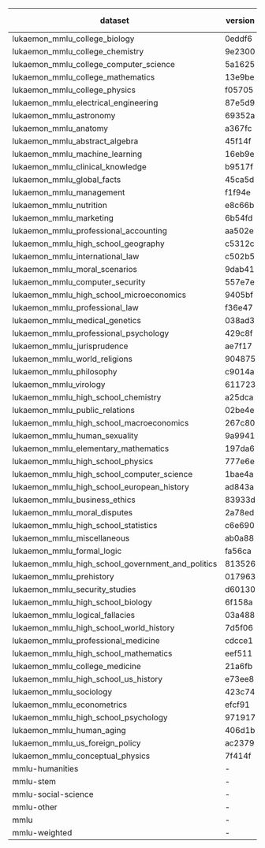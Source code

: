 | dataset | version | metric | mode | checkpoint-38820_hf |
|----- | ----- | ----- | ----- | -----|
| lukaemon_mmlu_college_biology | 0eddf6 | accuracy | ppl | 32.64 |
| lukaemon_mmlu_college_chemistry | 9e2300 | accuracy | ppl | 25.00 |
| lukaemon_mmlu_college_computer_science | 5a1625 | accuracy | ppl | 35.00 |
| lukaemon_mmlu_college_mathematics | 13e9be | accuracy | ppl | 27.00 |
| lukaemon_mmlu_college_physics | f05705 | accuracy | ppl | 23.53 |
| lukaemon_mmlu_electrical_engineering | 87e5d9 | accuracy | ppl | 24.83 |
| lukaemon_mmlu_astronomy | 69352a | accuracy | ppl | 31.58 |
| lukaemon_mmlu_anatomy | a367fc | accuracy | ppl | 27.41 |
| lukaemon_mmlu_abstract_algebra | 45f14f | accuracy | ppl | 25.00 |
| lukaemon_mmlu_machine_learning | 16eb9e | accuracy | ppl | 25.00 |
| lukaemon_mmlu_clinical_knowledge | b9517f | accuracy | ppl | 22.64 |
| lukaemon_mmlu_global_facts | 45ca5d | accuracy | ppl | 32.00 |
| lukaemon_mmlu_management | f1f94e | accuracy | ppl | 39.81 |
| lukaemon_mmlu_nutrition | e8c66b | accuracy | ppl | 24.18 |
| lukaemon_mmlu_marketing | 6b54fd | accuracy | ppl | 21.79 |
| lukaemon_mmlu_professional_accounting | aa502e | accuracy | ppl | 24.82 |
| lukaemon_mmlu_high_school_geography | c5312c | accuracy | ppl | 25.76 |
| lukaemon_mmlu_international_law | c502b5 | accuracy | ppl | 25.62 |
| lukaemon_mmlu_moral_scenarios | 9dab41 | accuracy | ppl | 23.91 |
| lukaemon_mmlu_computer_security | 557e7e | accuracy | ppl | 25.00 |
| lukaemon_mmlu_high_school_microeconomics | 9405bf | accuracy | ppl | 34.45 |
| lukaemon_mmlu_professional_law | f36e47 | accuracy | ppl | 24.51 |
| lukaemon_mmlu_medical_genetics | 038ad3 | accuracy | ppl | 28.00 |
| lukaemon_mmlu_professional_psychology | 429c8f | accuracy | ppl | 26.80 |
| lukaemon_mmlu_jurisprudence | ae7f17 | accuracy | ppl | 25.00 |
| lukaemon_mmlu_world_religions | 904875 | accuracy | ppl | 23.39 |
| lukaemon_mmlu_philosophy | c9014a | accuracy | ppl | 26.37 |
| lukaemon_mmlu_virology | 611723 | accuracy | ppl | 22.29 |
| lukaemon_mmlu_high_school_chemistry | a25dca | accuracy | ppl | 28.57 |
| lukaemon_mmlu_public_relations | 02be4e | accuracy | ppl | 28.18 |
| lukaemon_mmlu_high_school_macroeconomics | 267c80 | accuracy | ppl | 34.87 |
| lukaemon_mmlu_human_sexuality | 9a9941 | accuracy | ppl | 26.72 |
| lukaemon_mmlu_elementary_mathematics | 197da6 | accuracy | ppl | 25.93 |
| lukaemon_mmlu_high_school_physics | 777e6e | accuracy | ppl | 28.48 |
| lukaemon_mmlu_high_school_computer_science | 1bae4a | accuracy | ppl | 20.00 |
| lukaemon_mmlu_high_school_european_history | ad843a | accuracy | ppl | 27.27 |
| lukaemon_mmlu_business_ethics | 83933d | accuracy | ppl | 30.00 |
| lukaemon_mmlu_moral_disputes | 2a78ed | accuracy | ppl | 23.70 |
| lukaemon_mmlu_high_school_statistics | c6e690 | accuracy | ppl | 42.59 |
| lukaemon_mmlu_miscellaneous | ab0a88 | accuracy | ppl | 21.46 |
| lukaemon_mmlu_formal_logic | fa56ca | accuracy | ppl | 34.13 |
| lukaemon_mmlu_high_school_government_and_politics | 813526 | accuracy | ppl | 35.23 |
| lukaemon_mmlu_prehistory | 017963 | accuracy | ppl | 24.07 |
| lukaemon_mmlu_security_studies | d60130 | accuracy | ppl | 35.10 |
| lukaemon_mmlu_high_school_biology | 6f158a | accuracy | ppl | 25.16 |
| lukaemon_mmlu_logical_fallacies | 03a488 | accuracy | ppl | 28.83 |
| lukaemon_mmlu_high_school_world_history | 7d5f06 | accuracy | ppl | 24.05 |
| lukaemon_mmlu_professional_medicine | cdcce1 | accuracy | ppl | 26.10 |
| lukaemon_mmlu_high_school_mathematics | eef511 | accuracy | ppl | 28.89 |
| lukaemon_mmlu_college_medicine | 21a6fb | accuracy | ppl | 26.59 |
| lukaemon_mmlu_high_school_us_history | e73ee8 | accuracy | ppl | 26.96 |
| lukaemon_mmlu_sociology | 423c74 | accuracy | ppl | 30.85 |
| lukaemon_mmlu_econometrics | efcf91 | accuracy | ppl | 27.19 |
| lukaemon_mmlu_high_school_psychology | 971917 | accuracy | ppl | 28.81 |
| lukaemon_mmlu_human_aging | 406d1b | accuracy | ppl | 19.28 |
| lukaemon_mmlu_us_foreign_policy | ac2379 | accuracy | ppl | 25.00 |
| lukaemon_mmlu_conceptual_physics | 7f414f | accuracy | ppl | 21.70 |
| mmlu-humanities | - | naive_average | ppl | 25.99 |
| mmlu-stem | - | naive_average | ppl | 27.54 |
| mmlu-social-science | - | naive_average | ppl | 29.91 |
| mmlu-other | - | naive_average | ppl | 26.07 |
| mmlu | - | naive_average | ppl | 27.35 |
| mmlu-weighted | - | weighted_average | ppl | 26.57 |
